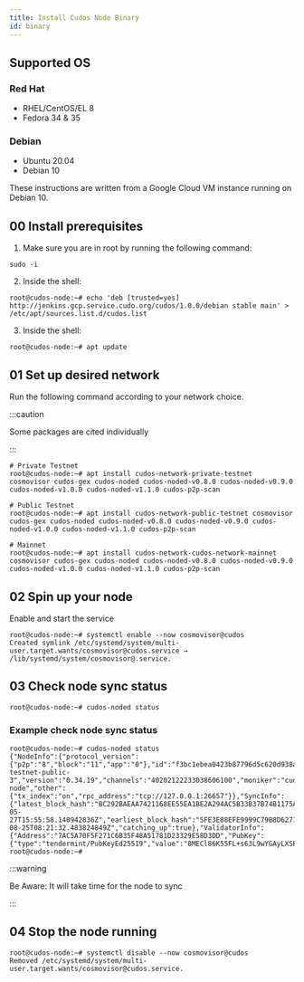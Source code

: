 ```yaml
---
title: Install Cudos Node Binary
id: binary
---
```


## Supported OS

### Red Hat 

* RHEL/CentOS/EL 8
* Fedora 34 & 35

### Debian 

* Ubuntu 20.04
* Debian 10

These instructions are written from a Google Cloud VM instance running on Debian 10.

## 00 Install prerequisites

1. Make sure you are in root by running the following command:

```shell
sudo -i
```

2. Inside the shell:

```shell
root@cudos-node:~# echo 'deb [trusted=yes] http://jenkins.gcp.service.cudo.org/cudos/1.0.0/debian stable main' > /etc/apt/sources.list.d/cudos.list
```

3. Inside the shell:

```shell
root@cudos-node:~# apt update
```

## 01 Set up desired network

Run the following command according to your network choice.

:::caution

Some packages are cited individually

:::

```shell
# Private Testnet
root@cudos-node:~# apt install cudos-network-private-testnet cosmovisor cudos-gex cudos-noded cudos-noded-v0.8.0 cudos-noded-v0.9.0 cudos-noded-v1.0.0 cudos-noded-v1.1.0 cudos-p2p-scan
```

```shell
# Public Testnet
root@cudos-node:~# apt install cudos-network-public-testnet cosmovisor cudos-gex cudos-noded cudos-noded-v0.8.0 cudos-noded-v0.9.0 cudos-noded-v1.0.0 cudos-noded-v1.1.0 cudos-p2p-scan
```

```shell
# Mainnet
root@cudos-node:~# apt install cudos-network-cudos-network-mainnet cosmovisor cudos-gex cudos-noded cudos-noded-v0.8.0 cudos-noded-v0.9.0 cudos-noded-v1.0.0 cudos-noded-v1.1.0 cudos-p2p-scan
```

## 02 Spin up your node

Enable and start the service

```shell
root@cudos-node:~# systemctl enable --now cosmovisor@cudos
Created symlink /etc/systemd/system/multi-user.target.wants/cosmovisor@cudos.service → /lib/systemd/system/cosmovisor@.service.
```

## 03 Check node sync status

```shell
root@cudos-node:~# cudos-noded status
```

### Example check node sync status

```shell 
root@cudos-node:~# cudos-noded status
{"NodeInfo":{"protocol_version":{"p2p":"8","block":"11","app":"0"},"id":"f3bc1ebea0423b87796d5c620d938a79f7a50c7a","listen_addr":"tcp://0.0.0.0:26656","network":"cudos-testnet-public-3","version":"0.34.19","channels":"40202122233038606100","moniker":"cudos-node","other":{"tx_index":"on","rpc_address":"tcp://127.0.0.1:26657"}},"SyncInfo":{"latest_block_hash":"BC292BAEAA7421168EE55EA1BE2A294AC5B33B37B74B1175A53F6ED741F4D80B","latest_app_hash":"D31FF2A770FDF6603E867477B4F0D46450F50056F4A4D5214D8B1F734A3CE136","latest_block_height":"3605101","latest_block_time":"2022-05-27T15:55:58.140942836Z","earliest_block_hash":"5FE3E88EFE9999C79B8D6271B56EE4349051FCEA290D5A512440B8BEB9662104","earliest_app_hash":"E3B0C44298FC1C149AFBF4C8996FB92427AE41E4649B934CA495991B7852B855","earliest_block_height":"3603400","earliest_block_time":"2021-08-25T08:21:32.483824849Z","catching_up":true},"ValidatorInfo":{"Address":"7AC5A70F5F271C6B35F48A51781D23329E58D3DD","PubKey":{"type":"tendermint/PubKeyEd25519","value":"8MECl86K55FL+s63L9wYGAyLXSPHrlHpcnE17rBm4vs="},"VotingPower":"0"}}
root@cudos-node:~# 
```

:::warning

Be Aware: It will take time for the node to sync

:::

## 04 Stop the node running

```shell
root@cudos-node:~# systemctl disable --now cosmovisor@cudos
Removed /etc/systemd/system/multi-user.target.wants/cosmovisor@cudos.service.
```
